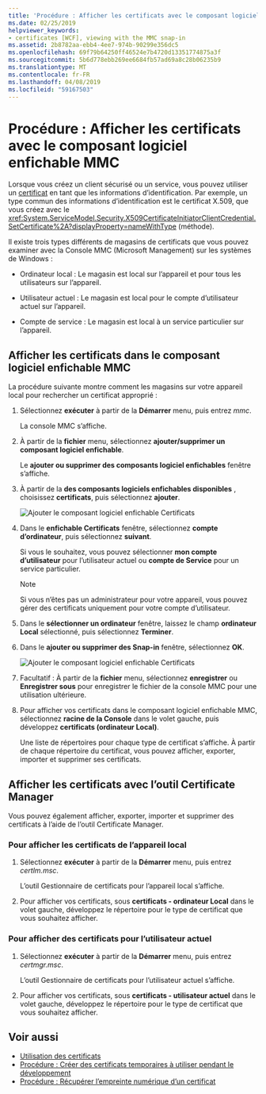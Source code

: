 ```yaml
---
title: 'Procédure : Afficher les certificats avec le composant logiciel enfichable MMC'
ms.date: 02/25/2019
helpviewer_keywords:
- certificates [WCF], viewing with the MMC snap-in
ms.assetid: 2b8782aa-ebb4-4ee7-974b-90299e356dc5
ms.openlocfilehash: 69f79b64250ff46524e7b4720d13351774875a3f
ms.sourcegitcommit: 5b6d778ebb269ee6684fb57ad69a8c28b06235b9
ms.translationtype: MT
ms.contentlocale: fr-FR
ms.lasthandoff: 04/08/2019
ms.locfileid: "59167503"
---
```

# <a name="how-to-view-certificates-with-the-mmc-snap-in"></a>Procédure : Afficher les certificats avec le composant logiciel enfichable MMC
Lorsque vous créez un client sécurisé ou un service, vous pouvez utiliser un [certificat](working-with-certificates.md) en tant que les informations d’identification. Par exemple, un type commun des informations d’identification est le certificat X.509, que vous créez avec le <xref:System.ServiceModel.Security.X509CertificateInitiatorClientCredential.SetCertificate%2A?displayProperty=nameWithType> (méthode). 

Il existe trois types différents de magasins de certificats que vous pouvez examiner avec la Console MMC (Microsoft Management) sur les systèmes de Windows :

- Ordinateur local : Le magasin est local sur l’appareil et pour tous les utilisateurs sur l’appareil.

- Utilisateur actuel : Le magasin est local pour le compte d’utilisateur actuel sur l’appareil.

- Compte de service : Le magasin est local à un service particulier sur l’appareil.

## <a name="view-certificates-in-the-mmc-snap-in"></a>Afficher les certificats dans le composant logiciel enfichable MMC 

La procédure suivante montre comment les magasins sur votre appareil local pour rechercher un certificat approprié : 
  
1. Sélectionnez **exécuter** à partir de la **Démarrer** menu, puis entrez *mmc*. 

    La console MMC s’affiche. 
  
2. À partir de la **fichier** menu, sélectionnez **ajouter/supprimer un composant logiciel enfichable**. 
    
    Le **ajouter ou supprimer des composants logiciel enfichables** fenêtre s’affiche.
  
3. À partir de la **des composants logiciels enfichables disponibles** , choisissez **certificats**, puis sélectionnez **ajouter**.  

    ![Ajouter le composant logiciel enfichable Certificats](./media/mmc-add-certificate-snap-in.png)
  
4. Dans le **enfichable Certificats** fenêtre, sélectionnez **compte d’ordinateur**, puis sélectionnez **suivant**. 
  
    Si vous le souhaitez, vous pouvez sélectionner **mon compte d’utilisateur** pour l’utilisateur actuel ou **compte de Service** pour un service particulier. 

    > [!NOTE]
    > Si vous n’êtes pas un administrateur pour votre appareil, vous pouvez gérer des certificats uniquement pour votre compte d’utilisateur.
  
5. Dans le **sélectionner un ordinateur** fenêtre, laissez le champ **ordinateur Local** sélectionné, puis sélectionnez **Terminer**.  
  
6. Dans le **ajouter ou supprimer des Snap-in** fenêtre, sélectionnez **OK**.  
  
    ![Ajouter le composant logiciel enfichable Certificats](./media/mmc-certificate-snap-in-selected.png)

7. Facultatif : À partir de la **fichier** menu, sélectionnez **enregistrer** ou **Enregistrer sous** pour enregistrer le fichier de la console MMC pour une utilisation ultérieure.  

8. Pour afficher vos certificats dans le composant logiciel enfichable MMC, sélectionnez **racine de la Console** dans le volet gauche, puis développez **certificats (ordinateur Local)**.

    Une liste de répertoires pour chaque type de certificat s’affiche. À partir de chaque répertoire du certificat, vous pouvez afficher, exporter, importer et supprimer ses certificats.

## <a name="view-certificates-with-the-certificate-manager-tool"></a>Afficher les certificats avec l’outil Certificate Manager

Vous pouvez également afficher, exporter, importer et supprimer des certificats à l’aide de l’outil Certificate Manager.

### <a name="to-view-certificates-for-the-local-device"></a>Pour afficher les certificats de l’appareil local

1. Sélectionnez **exécuter** à partir de la **Démarrer** menu, puis entrez *certlm.msc*. 

    L’outil Gestionnaire de certificats pour l’appareil local s’affiche. 
  
2. Pour afficher vos certificats, sous **certificats - ordinateur Local** dans le volet gauche, développez le répertoire pour le type de certificat que vous souhaitez afficher.

### <a name="to-view-certificates-for-the-current-user"></a>Pour afficher des certificats pour l’utilisateur actuel

1. Sélectionnez **exécuter** à partir de la **Démarrer** menu, puis entrez *certmgr.msc*. 

    L’outil Gestionnaire de certificats pour l’utilisateur actuel s’affiche. 
  
2. Pour afficher vos certificats, sous **certificats - utilisateur actuel** dans le volet gauche, développez le répertoire pour le type de certificat que vous souhaitez afficher.

## <a name="see-also"></a>Voir aussi

- [Utilisation des certificats](working-with-certificates.md)
- [Procédure : Créer des certificats temporaires à utiliser pendant le développement](how-to-create-temporary-certificates-for-use-during-development.md)
- [Procédure : Récupérer l’empreinte numérique d’un certificat](how-to-retrieve-the-thumbprint-of-a-certificate.md)
